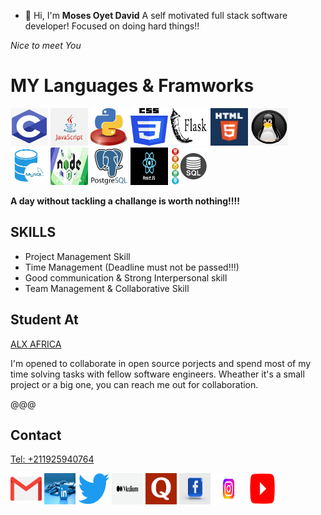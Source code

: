 
- 👋 Hi, I'm **Moses Oyet David**
A self motivated full stack software developer! Focused on doing hard things!!

*Nice to meet You*

# MY Languages & Framworks

<img src="https://github.com/Mosesoyet/alx-interview/blob/master/photos/c.png" width="60" height="60"> <img src="https://github.com/Mosesoyet/alx-interview/blob/master/photos/javascript.png" width="60" height="60">
<img src="https://github.com/Mosesoyet/alx-interview/blob/master/photos/python.jfif" width="60" height="60">
<img src="https://github.com/Mosesoyet/alx-interview/blob/master/photos/css.png" width="60" height="60">
<img src="https://github.com/Mosesoyet/alx-interview/blob/master/photos/flask.png" width="60" height="60">
<img src="https://github.com/Mosesoyet/alx-interview/blob/master/photos/html.png" width="60" height="60">
<img src="https://github.com/Mosesoyet/alx-interview/blob/master/photos/linux.jfif" width="60" height="60">
<img src="https://github.com/Mosesoyet/alx-interview/blob/master/photos/mysql.png" width="60" height="60">
<img src="https://github.com/Mosesoyet/alx-interview/blob/master/photos/node.jfif" width="60" height="60">
<img src="https://github.com/Mosesoyet/alx-interview/blob/master/photos/postgre.jfif" width="60" height="60">
<img src="https://github.com/Mosesoyet/alx-interview/blob/master/photos/react.png" width="60" height="60">
<img src="https://github.com/Mosesoyet/alx-interview/blob/master/photos/sql.png" width="60" height="60">

****A day without tackling a challange is worth nothing!!!!****

## SKILLS

- Project Management Skill
- Time Management (Deadline must not be passed!!!)
- Good communication & Strong Interpersonal skill
- Team Management & Collaborative Skill

## Student At

<a href="alxafrica.com">ALX AFRICA</a>

I'm opened to collaborate in open source porjects and spend most of my time solving tasks with fellow software engineers. Wheather it's a small project or a big one, you can reach me out for collaboration.

@@@

## Contact

<a href="tel:0925940764">Tel: +211925940764</a>

<a href="mailto:trickmaxillar@gmail.com"><img src="https://github.com/Mosesoyet/alx-interview/blob/master/photos/gmail.png" width="50" height="50"></a>
<a href="https://www.linkedin.com/in/trick-maxillar-212831213/"><img src="https://github.com/Mosesoyet/alx-interview/blob/master/photos/link.jfif" width="50" height="50"></a>
<a href="https://twitter.com/MosesOyetDavid1"><img src="https://github.com/Mosesoyet/alx-interview/blob/master/photos/twitter.png" width="50" height="50"></a>
<a href="https://medium.com/@Moses_Oyet"><img src="https://github.com/Mosesoyet/alx-interview/blob/master/photos/medium.png" width="50" height="50"></a>
<a href="https://www.quora.com/profile/Moses-Oyet-David"><img src="https://github.com/Mosesoyet/alx-interview/blob/master/photos/quora.png" width="50" height="50"></a>
<a href="https://www.facebook.com/moses.oyet.733/"><img src="https://github.com/Mosesoyet/alx-interview/blob/master/photos/fb.webp" width="50" height="50"></a>
<a href="https://www.instagram.com/maxillar1999/"><img src="https://github.com/Mosesoyet/alx-interview/blob/master/photos/insta.jfif" width="50" height="50"></a>
<a href="https://www.youtube.com/channel/UCjpJHBBpmE5TKJ2-eLT5y5Q"><img src="https://github.com/Mosesoyet/alx-interview/blob/master/photos/youtube.png" width="50" height="50"></a>
  
  
<!---
Mosesoyet/Mosesoyet is a ✨ special ✨ repository because its `README.md` (this file) appears on your GitHub profile.
You can click the Preview link to take a look at your changes.
--->
